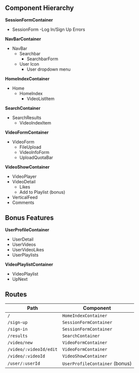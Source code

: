 ## Component Hierarchy

**SessionFormContainer**
  - SessionForm
    -Log In/Sign Up Errors

**NavBarContainer**
  - NavBar
    + Searchbar
      - SearchbarForm
    + User Icon
      - User dropdown menu

**HomeIndexContainer**
  - Home
    + HomeIndex
      - VideoListItem

**SearchContainer**
  - SearchResults
    - VideoIndexItem

**VideoFormContainer**
  - VideoForm
    + FileUpload
    + VideoInfoForm
    + UploadQuotaBar

**VideoShowContainer**
  - VideoPlayer
  - VideoDetail
    + Likes
    + Add to Playlist (bonus)
  - VerticalFeed
  - Comments

## Bonus Features
**UserProfileContainer**
  - UserDetail
  - UserVideos
  - UserVideoLikes
  - UserPlaylists

**VideoPlaylistContainer**
  - VideoPlaylist
  - UpNext



## Routes
| Path | Component |
|------|-----------|
| `/`        | `HomeIndexContainer`        |
| `/sign-up` | `SessionFormContainer` |
| `/sign-in` | `SessionFormContainer` |
| `/results` | `SearchContainer`      |
| `/video/new` |   `VideoFormContainer`  |
| `/video/:videoId/edit` | `VideoFormContainer`|
| `/video/:videoId` | `VideoShowContainer` |
| `/user/:userId` | `UserProfileContainer` (bonus) |

